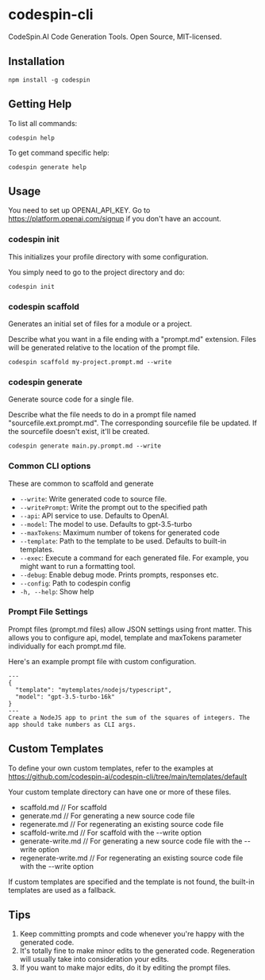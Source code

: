 # codespin-cli

CodeSpin.AI Code Generation Tools. Open Source, MIT-licensed.

## Installation

`npm install -g codespin`

## Getting Help

To list all commands:

`codespin help`

To get command specific help:

`codespin generate help`

## Usage

You need to set up OPENAI_API_KEY. Go to https://platform.openai.com/signup if you don't have an account.

### codespin init

This initializes your profile directory with some configuration.

You simply need to go to the project directory and do:

```
codespin init
```

### codespin scaffold

Generates an initial set of files for a module or a project.

Describe what you want in a file ending with a "prompt.md" extension.
Files will be generated relative to the location of the prompt file.

```
codespin scaffold my-project.prompt.md --write
```

### codespin generate

Generate source code for a single file.

Describe what the file needs to do in a prompt file named "sourcefile.ext.prompt.md".
The corresponding sourcefile file be updated. If the sourcefile doesn't exist, it'll be created.

```
codespin generate main.py.prompt.md --write
```

### Common CLI options

These are common to scaffold and generate

- `--write`: Write generated code to source file.
- `--writePrompt`: Write the prompt out to the specified path
- `--api`: API service to use. Defaults to OpenAI.
- `--model`: The model to use. Defaults to gpt-3.5-turbo
- `--maxTokens`: Maximum number of tokens for generated code
- `--template`: Path to the template to be used. Defaults to built-in templates.
- `--exec`: Execute a command for each generated file. For example, you might want to run a formatting tool.
- `--debug`: Enable debug mode. Prints prompts, responses etc.
- `--config`: Path to codespin config
- `-h, --help`: Show help

### Prompt File Settings

Prompt files (prompt.md files) allow JSON settings using front matter.
This allows you to configure api, model, template and maxTokens parameter individually for each prompt.md file.

Here's an example prompt file with custom configuration.

```
---
{
  "template": "mytemplates/nodejs/typescript",
  "model": "gpt-3.5-turbo-16k"
}
---
Create a NodeJS app to print the sum of the squares of integers. The app should take numbers as CLI args.
```

## Custom Templates

To define your own custom templates, refer to the examples at https://github.com/codespin-ai/codespin-cli/tree/main/templates/default

Your custom template directory can have one or more of these files.
- scaffold.md // For scaffold
- generate.md // For generating a new source code file
- regenerate.md // For regenerating an existing source code file
- scaffold-write.md // For scaffold with the --write option
- generate-write.md // For generating a new source code file with the --write option
- regenerate-write.md // For regenerating an existing source code file with the --write option

If custom templates are specified and the template is not found, the built-in templates are used as a fallback.

## Tips

1. Keep committing prompts and code whenever you're happy with the generated code.
2. It's totally fine to make minor edits to the generated code. Regeneration will usually take into consideration your edits.
3. If you want to make major edits, do it by editing the prompt files.
